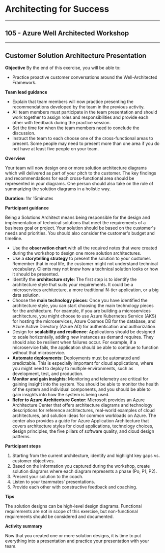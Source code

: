 # Architecting for Success

---

## 105 - Azure Well Architected Workshop

---

## Customer Solution Architecture Presentation

**Objective**
By the end of this exercise, you will be able to:
* Practice proactive customer conversations around the Well-Architected Framework.

**Team lead guidance**

* Explain that team members will now practice presenting the recommendations developed by the team in the previous activity.
* All team members must participate in the team presentation and should work together to assign roles and responsibilities and provide each other with feedback during the practice session.  
* Set the time for when the team members need to conclude the discussion.
* Instruct the team to each choose one of the cross-functional areas to present. Some people may need to present more than one area if you do not have at least five people on your team.

**Overview**

Your team will now design one or more solution architecture diagrams which will delivered as part of your pitch to the customer. The key findings and recommendations for each cross-functional area should be represented in your diagrams. One person should also take on the role of summarizing the solution diagrams in a holistic way.

**Duration:** 1hr 15minutes

**Participant guidance**

Being a Solutions Architect means being responsible for the design and implementation of technical solutions that meet the requirements of a business goal or project. Your solution should be based on the customer's needs and priorities. You should also consider the customer's budget and timeline.

* Use the **observation chart** with all the required notes that were created during the workshop to design one more solution architectures.
* Use a **storytelling strategy** to present the solution to your customer. Remember that in real life, the customer might not understand technical vocabulary. Clients may not know how a technical solution looks or how it should be presented.
* Identify the **architecture style**: The first step is to identify the architecture style that suits your requirements. It could be a microservices architecture, a more traditional N-tier application, or a big data solution.
* Choose the **main technology pieces**: Once you have identified the architecture style, you can start choosing the main technology pieces for the architecture. For example, if you are building a microservices architecture, you might choose to use Azure Kubernetes Service (AKS) for hosting the microservices, Azure Cosmos DB for the database, and Azure Active Directory (Azure AD) for authentication and authorization.
* Design for **scalability and resilience**: Applications should be designed to scale horizontally, adding new instances as demand requires. They should also be resilient when failures occur. For example, if a microservice fails, the application should be able to continue to function without that microservice.
* **Automate deployments**: Deployments must be automated and predictable. This is especially important for cloud applications, where you might need to deploy to multiple environments, such as development, test, and production.
* **Monitor and gain insights**: Monitoring and telemetry are critical for gaining insight into the system. You should be able to monitor the health of the system and individual components, and you should be able to gain insights into how the system is being used.
* **Refer to Azure Architecture Center**: Microsoft provides an Azure Architecture Center that offers architecture diagrams and technology descriptions for reference architectures, real-world examples of cloud architectures, and solution ideas for common workloads on Azure. The center also provides a guide for Azure Application Architecture that covers architecture styles for cloud applications, technology choices, design principles, the five pillars of software quality, and cloud design patterns.

**Participant steps**

1. Starting from the current architecture, identify and highlight key gaps vs. customer objectives.
2. Based on the information you captured during the workshop, create solution diagrams where each diagram represents a phase (Po, P1, P2).
3. Present your solution to the coach.
5. Listen to your teammates' presentations.
6. Provide each other with constructive feedback and coaching.

**Tips**

The solution designs can be high-level design diagrams. Functional requirements are not in scope of this exercise, but non-functional requirements should be considered and documented.

**Activity summary**

Now that you created one or more solution designs, it is time to put everything into a presentation and practice your presentation with your team.

